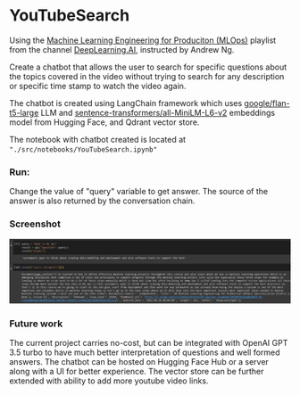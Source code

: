 # YouTubeSearch

Using the [Machine Learning Engineering for Produciton (MLOps)](https://www.youtube.com/watch?v=NgWujOrCZFo&list=PLkDaE6sCZn6GMoA0wbpJLi3t34Gd8l0aK) playlist from the channel [DeepLearning.AI](https://www.youtube.com/@Deeplearningai), instructed by Andrew Ng.

Create a chatbot that allows the user to search for specific questions about the topics covered in the video without trying to search for any description or specific time stamp to watch the video again.

The chatbot is created using LangChain framework which uses [google/flan-t5-large](https://huggingface.co/google/flan-t5-large) LLM and [sentence-transformers/all-MiniLM-L6-v2](https://huggingface.co/sentence-transformers/all-MiniLM-L6-v2) embeddings model from Hugging Face, and Qdrant vector store.

The notebook with chatbot created is located at `"./src/notebooks/YouTubeSearch.ipynb"`

### Run:

Change the value of "query" variable to get answer. The source of the answer is also returned by the conversation chain.

### Screenshot

![Image](./Resources/chat.png)

### Future work

The current project carries no-cost, but can be integrated with OpenAI GPT 3.5 turbo to have much better interpretation of questions and well formed answers. The chatbot can be hosted on Hugging Face Hub or a server along with a UI for better experience. The vector store can be further extended with ability to add more youtube video links.